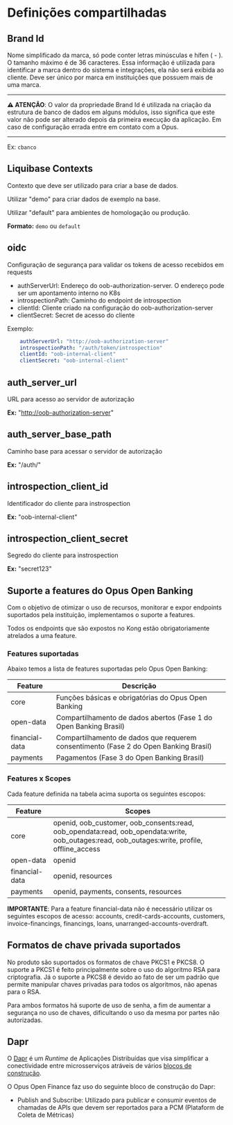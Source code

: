 # Definições compartilhadas

## Brand Id

Nome simplificado da marca, só pode conter letras minúsculas e hífen ( - ).
O tamanho máximo é de 36 caracteres. Essa informação é utilizada para identificar
a marca dentro do sistema e integrações, ela não será exibida ao cliente.
Deve ser único por marca em instituições que possuem mais de uma marca.

***

**:warning: ATENÇÃO**: O valor da propriedade Brand Id é utilizada na criação da
estrutura de banco de dados em alguns módulos, isso significa que este valor não
pode ser alterado depois da primeira execução da aplicação. Em caso de configuração
errada entre em contato com a Opus.

***

Ex: `cbanco`

## Liquibase Contexts

Contexto que deve ser utilizado para criar a base de dados.

Utilizar "demo" para criar dados de exemplo na base.

Utilizar "default" para ambientes de homologação ou produção.

**Formato:** `demo` ou `default`

## oidc

Configuração de segurança para validar os tokens de acesso recebidos
em requests

* authServerUrl: Endereço do oob-authorization-server. O endereço pode ser um
apontamento interno no K8s
* introspectionPath: Caminho do endpoint de introspection
* clientId: Cliente criado na configuração do oob-authorization-server
* clientSecret: Secret de acesso do cliente

Exemplo:

```yaml
    authServerUrl: "http://oob-authorization-server"
    introspectionPath: "/auth/token/introspection"
    clientId: "oob-internal-client"
    clientSecret: "oob-internal-client" 
```

## auth_server_url

URL para acesso ao servidor de autorização

**Ex:** "<http://oob-authorization-server>"

## auth_server_base_path

Caminho base para acessar o servidor de autorização

**Ex:** "/auth/"

## introspection_client_id

Identificador do cliente para instrospection

**Ex:** "oob-internal-client"

## introspection_client_secret

Segredo do cliente para instrospection

**Ex:** "secret123"

## Suporte a features do Opus Open Banking

Com o objetivo de otimizar o uso de recursos, monitorar e expor endpoints
suportados pela instituição, implementamos o suporte a features.

Todos os endpoints que são expostos no Kong estão obrigatoriamente atrelados a
uma feature.

### Features suportadas

Abaixo temos a lista de features suportadas pelo Opus Open Banking:

| Feature        | Descrição                                                                            |
| -------------- | ------------------------------------------------------------------------------------ |
| core           | Funções básicas e obrigatórias do Opus Open Banking                                  |
| open-data      | Compartilhamento de dados abertos (Fase 1 do Open Banking Brasil)                    |
| financial-data | Compartilhamento de dados que requerem consentimento (Fase 2 do Open Banking Brasil) |
| payments       | Pagamentos (Fase 3 do Open Banking Brasil)                                           |

### Features x Scopes

Cada feature definida na tabela acima suporta os seguintes escopos:

| Feature        | Scopes                                                                                                                                       |
| -------------- | -------------------------------------------------------------------------------------------------------------------------------------------- |
| core           | openid, oob_customer, oob_consents:read, oob_opendata:read, oob_opendata:write, oob_outages:read, oob_outages:write, profile, offline_access |
| open-data      | openid                                                                                                                                       |
| financial-data | openid, resources                                                                                                                            |
| payments       | openid, payments, consents, resources                                                                                                        |

**IMPORTANTE**: Para a feature financial-data não é necessário utilizar os
seguintes escopos de acesso: accounts, credit-cards-accounts, customers, invoice-financings,
financings, loans, unarranged-accounts-overdraft.

## Formatos de chave privada suportados

No produto são suportados os formatos de chave PKCS1 e PKCS8. O suporte a PKCS1
é feito principalmente sobre o uso do algoritmo RSA para criptografia. Já o
suporte a PKCS8 é devido ao fato de ser um padrão que permite manipular chaves
privadas para todos os algoritmos, não apenas para o RSA.

Para ambos formatos há suporte de uso de senha, a fim de aumentar a segurança no
uso de chaves, dificultando o uso da mesma por partes não autorizadas.

## Dapr

O [Dapr](https://dapr.io/) é um *Runtime* de Aplicações Distribuídas que visa
simplificar a conectividade entre microsserviços atráveis de vários 
[blocos de construção](https://docs.dapr.io/concepts/building-blocks-concept/).

O Opus Open Finance faz uso do seguinte bloco de construção do Dapr:

- Publish and Subscribe: Utilizado para publicar e consumir eventos de chamadas
de APIs que devem ser reportados para a PCM (Plataform de Coleta de Métricas)